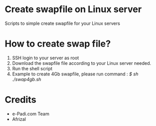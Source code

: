 # Create swapfile on Linux server
Scripts to simple create swapfile for your Linux servers

# How to create swap file?
1. SSH login to your server as root
2. Download the swapfile file according to your Linux server needed.
3. Run the shell script
4. Example to create 4Gb swapfile, please run command : _$ sh ./swap4gb.sh_

# Credits
- e-Padi.com Team 
- Afrizal

